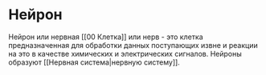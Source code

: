 # Нейрон
Нейрон или нервная [[00 Клетка]] или нерв - это клетка предназначенная для обработки данных поступающих извне и реакции на это в качестве химических и электрических сигналов. Нейроны образуют [[Нервная система|нервную систему]].